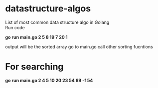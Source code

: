 # datastructure-algos
List of most common data structure algo in Golang
<br>
Run code

**go run main.go 2 5 8 19 7 20 1**

output will be the sorted array
go to main.go call other sorting  fucntions

# For searching
**go run main.go 2 4 5 10 20 23 54 69 -f 54**
